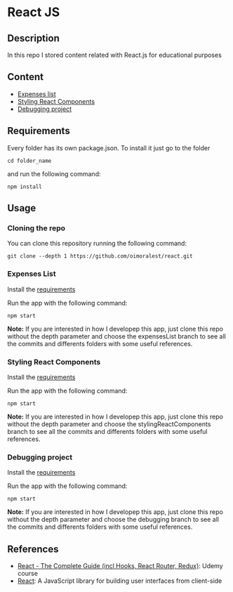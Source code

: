 # React JS

## Description

In this repo I stored content related with React.js for educational purposes

## Content

- [Expenses list](./expensesList)
- [Styling React Components](./stylingReactComponents)
- [Debugging project](./debuggingProject)

## Requirements

Every folder has its own package.json. To install it just go to the folder

```Shell
cd folder_name
```

and run the following command:

```Shell
npm install
```

## Usage

### Cloning the repo

You can clone this repository running the following command:

```Shell
git clone --depth 1 https://github.com/oimoralest/react.git
```

### Expenses List

Install the [requirements](#requirements)

Run the app with the following command:

```Shell
npm start
```

**Note:** If you are interested in how I developep this app, just clone this repo without the depth parameter and choose the expensesList branch to see all the commits and differents folders with some useful references.

### Styling React Components

Install the [requirements](#requirements)

Run the app with the following command:

```Shell
npm start
```

**Note:** If you are interested in how I developep this app, just clone this repo without the depth parameter and choose the stylingReactComponents branch to see all the commits and differents folders with some useful references.

### Debugging project

Install the [requirements](#requirements)

Run the app with the following command:

```Shell
npm start
```

**Note:** If you are interested in how I developep this app, just clone this repo without the depth parameter and choose the debugging branch to see all the commits and differents folders with some useful references.

## References

- [React - The Complete Guide (incl Hooks, React Router, Redux)](https://www.udemy.com/course/react-the-complete-guide-incl-redux/): Udemy course
- [React](https://reactjs.org/): A JavaScript library for building user interfaces from client-side
